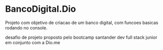 # BancoDigital.Dio

Projeto com objetivo de criacao de um banco digital, com funcoes basicas rodando no console.

desafio de projeto proposto pelo bootcamp santander dev full stack junior em conjunto com a Dio.me
